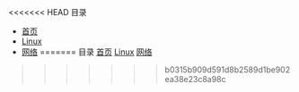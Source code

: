 <<<<<<< HEAD
目录  
* [首页](https://github.com/fjw3214/note/tree/master/)  
* [Linux](./Linux/)  
* [网络](./网络/)
=======
目录
[首页](https://github.com/fjw3214/note/tree/master/)
[Linux](./Linux/)
[网络](./网络/)
>>>>>>> b0315b909d591d8b2589d1be902ea38e23c8a98c
